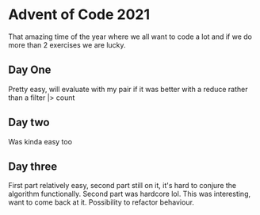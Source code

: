 # Advent of Code 2021

That amazing time of the year where we all want to code a lot and if we do more than 2 exercises we are lucky.

## Day One

Pretty easy, will evaluate with my pair if it was better with a reduce rather than a filter |> count

## Day two

Was kinda easy too

## Day three

First part relatively easy, second part still on it, it's hard to conjure the algorithm functionally.
Second part was hardcore lol. This was interesting, want to come back at it. Possibility to refactor behaviour.
